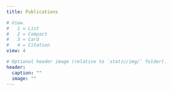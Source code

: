 ```yaml
---
title: Publications

# View.
#   1 = List
#   2 = Compact
#   3 = Card
#   4 = Citation
view: 4

# Optional header image (relative to `static/img/` folder).
header:
  caption: ""
  image: ""
---
```

<script src="https://bibbase.org/show?bib=https%3A%2F%2Fraw.githubusercontent.com%2FDDSystemLab%2Fpublications%2Fmaster%2Fbib%2Fall.bib&jsonp=1"></script>
